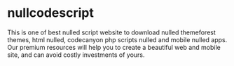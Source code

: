 # nullcodescript
This is one of best nulled script website to download nulled themeforest themes, html nulled, codecanyon php scripts nulled and mobile nulled apps. Our premium resources will help you to create a beautiful web and mobile site, and can avoid costly investments of yours.
